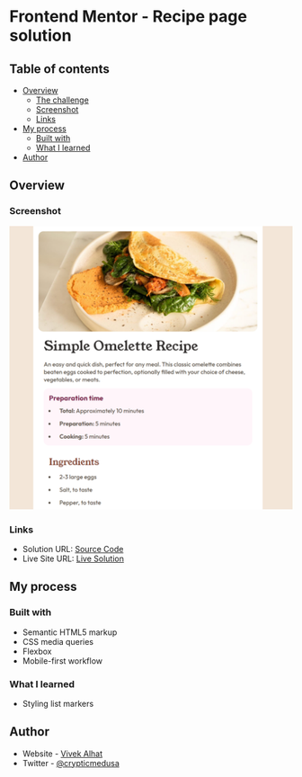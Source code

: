 # Frontend Mentor - Recipe page solution

## Table of contents

- [Overview](#overview)
  - [The challenge](#the-challenge)
  - [Screenshot](#screenshot)
  - [Links](#links)
- [My process](#my-process)
  - [Built with](#built-with)
  - [What I learned](#what-i-learned)
- [Author](#author)

## Overview

### Screenshot

![Screenshot](/recipe-page/screenshot/recipe-page.png)

### Links

- Solution URL: [Source Code](https://github.com/VivekAlhat/Frontend-Mentor-Challenges/tree/main/recipe-page)
- Live Site URL: [Live Solution](#)

## My process

### Built with

- Semantic HTML5 markup
- CSS media queries
- Flexbox
- Mobile-first workflow

### What I learned

- Styling list markers

## Author

- Website - [Vivek Alhat](https://www.vivekalhat.xyz)
- Twitter - [@crypticmedusa](https://www.twitter.com/crypticmedusa)
